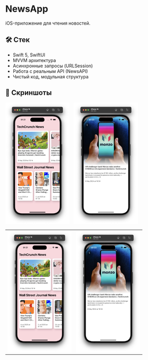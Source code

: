 # NewsApp

iOS-приложение для чтения новостей.

## 🛠 Стек
- Swift 5, SwiftUI
- MVVM архитектура
- Асинхронные запросы (URLSession)
- Работа с реальным API (NewsAPI)
- Чистый код, модульная структура

## 📸 Скриншоты
<img src="screenshots/main_screen.jpg" width="200" style="display: inline-block; margin-right: 10px;"/>
<img src="screenshots/details_screen.jpg" width="200" style="display: inline-block; margin-right: 10px;"/>

<table>
<tr>
<td><img src="screenshots/main_screen.jpg" width="200"/></td>
<td><img src="screenshots/details_screen.jpg" width="200"/></td>
</tr>
</table>
